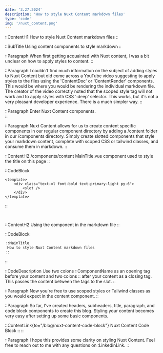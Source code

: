 ```yaml
---
date: '3.27.2024'
description: 'How to style Nuxt Content markdown files'
type: 'code'
img: '/nuxt_content.png'
---
```


::ContentH1
How to style Nuxt Content markdown files
::

::SubTitle
Using content components to style markdown
::

::Paragraph
When first getting acquainted with Nuxt content, I was a bit unclear on how to apply styles to content.
::

::Paragraph
I couldn't find much information on the subject of adding styles to Nuxt Content but did come across a YouTube video suggesting to apply styles to the files using the 'ContentDoc' or 'ContentRender' components.
This would be where you would be rendering the individual markdown file.
The creator of the video correctly noted that the scoped style tag will not work and to apply styles with CSS ':deep' selector.
This works, but it's not a very pleasant developer experience.
There is a much simpler way.
::

::Paragraph
Enter Nuxt Content components.  
::

::Paragraph 
Nuxt Content allows for us to create content specific components in our regular component directory by adding a /content folder in our /components directory.
Simply create slotted components that style your markdown content, complete with scoped CSS or tailwind classes, and consume them in markdown.
::

::ContentH2
/components/content MainTitle.vue component used to style the title on this page
::

::CodeBlock
```vue
<template>
    <div class="text-xl font-bold text-primary-light py-6">
        <slot />
    </div>
</template>
```
::

<br />

::ContentH2
Using the component in the markdown file
::

::CodeBlock
```markdown
::MainTitle
 How to style Nuxt Content markdown files
::
```
::

::CodeDescription
Use two colons ::ComponentName as an opening tag before your content and two colons :: after your content as a closing tag.
This passes the content between the tags to the slot.
::

::Paragraph
Now you're free to use scoped styles or Tailwind classes as you would expect in the content component.
::

::Paragraph
So far, I've created headers, subheaders, title, paragraph, and code block components to create this blog.
Styling your content becomes very easy after setting up some basic components.

::ContentLink{to="/blog/nuxt-content-code-block"}
Nuxt Content Code Block
::
::


::Paragraph
I hope this provides some clarity on styling Nuxt Content.  Feel free to reach out to me with any questions on :LinkedinLink.
::



